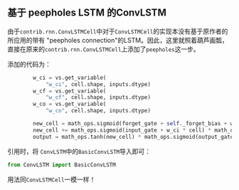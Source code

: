 ## 基于 peepholes LSTM 的ConvLSTM

由于`contrib.rnn.ConvLSTMCell`中对于`ConvLSTMCell`的实现本没有基于原作者的所应用的带有 "peepholes connection"的LSTM。因此，这里就照着葫芦画瓢，直接在原来的`contrib.rnn.ConvLSTMCell`上添加了`peepholes`这一步。<br>

添加的代码为：
```python
        w_ci = vs.get_variable(
            "w_ci", cell.shape, inputs.dtype)
        w_cf = vs.get_variable(
            "w_cf", cell.shape, inputs.dtype)
        w_co = vs.get_variable(
            "w_co", cell.shape, inputs.dtype)

        new_cell = math_ops.sigmoid(forget_gate + self._forget_bias + w_cf * cell) * cell
        new_cell += math_ops.sigmoid(input_gate + w_ci * cell) * math_ops.tanh(new_input)
        output = math_ops.tanh(new_cell) * math_ops.sigmoid(output_gate + w_co * new_cell)
```

引用时，将 `ConvLSTM`中的`BasicConvLSTM`导入即可：
```python
from ConvLSTM import BasicConvLSTM
```
用法同`ConvLSTMCell`一模一样！